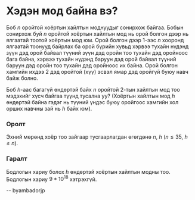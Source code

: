 Хэдэн мод байна вэ?
===================

Боб $n$ оройтой хоёртын хайлтын моднуудыг сонирхож байгаа. Бобын сонирхож буй $n$ оройтой хоёртын хайлтын мод нь орой болгон дээр нь ялгаатай тоотой хоёртын мод юм. Орой болгон дээр $1$-ээс $n$ хооронд ялгаатай тоонууд байрлах ба орой бүрийн хувьд хэрвээ тухайн нүдэнд зүүн дэд орой байвал түүний зүүн дэд оройн тоо тухайн дэд оройноос бага байна, хэрвээ тухайн нүдэнд баруун дэд орой байвал түүний баруун дэд оройн тоо тухайн дэд оройноос их байна. Орой болгон хамгийн ихдээ 2 дэд оройтой (хүү) эсвэл ямар дэд оройгүй буюу навч байж болно.

Боб $h$-аас багагүй өндөртэй байх $n$ оройтой 2-тын хайлтын мод тоо мэдэхийг хүсч байгаа түүнд тусална уу? (Хоёртын хайлтын мод $h$ өндөртэй байна гэдэг нь түүний үндэс буюу оройгоос хамгийн хол орших навчны зай нь $h$ байх юм).

### Оролт

Эхний мөрөнд хоёр тоо зайгаар тусгаарлагдан өгөгдөнө $n$, $h$ ($n ≤ 35$, $h ≤ n$).

### Гаралт

Бодлогын хариу болох $h$ өндөртэй хоёртын хайлтын модны тоо. Бодлогын хариу $9*10^18$ хэтрэхгүй.

-- byambadorjp
